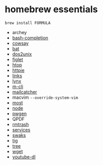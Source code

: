 # homebrew essentials

    brew install FORMULA

* archey
* [bash-completion](http://braumeister.org/formula/bash-completion)
* [cowsay](http://braumeister.org/formula/cowsay)
* [bat](http://braumeister.org/formula/bat)
* [dos2unix](http://braumeister.org/formula/dos2unix)
* [figlet](http://braumeister.org/formula/figlet)
* [htop](http://braumeister.org/formula/htop)
* [httpie](http://braumeister.org/formula/httpie)
* [links](http://braumeister.org/formula/links)
* [lynx](http://braumeister.org/formula/lynx)
* [m-cli](http://braumeister.org/formula/m-cli)
* [mailcatcher](https://github.com/sj26/homebrew-mailcatcher)
* macvim `--override-system-vim`
* [most](http://braumeister.org/formula/most)
* [node](http://braumeister.org/formula/node)
* [pwgen](http://braumeister.org/formula/pwgen)
* QPDF
* [rmtrash](http://braumeister.org/formula/rmtrash)
* [services](https://github.com/Homebrew/homebrew-services)
* [swaks](https://github.com/Homebrew/swaks)
* [tig](http://braumeister.org/formula/tig)
* [tree](http://braumeister.org/formula/tree)
* [wget](http://braumeister.org/formula/wget)
* [youtube-dl](http://braumeister.org/formula/youtube-dl)
